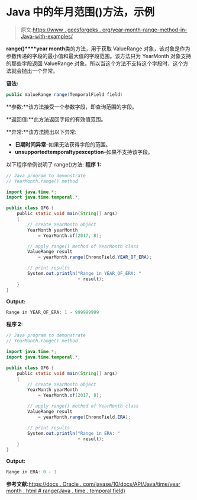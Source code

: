 # Java 中的年月范围()方法，示例

> 原文:[https://www . geesforgeks . org/year-month-range-method-in-Java-with-examples/](https://www.geeksforgeeks.org/yearmonth-range-method-in-java-with-examples/)

**range()****year month**类的方法，用于获取 ValueRange 对象，该对象是作为参数传递的字段的最小值和最大值的字段范围。该方法只为 YearMonth 对象支持的那些字段返回 ValueRange 对象。所以当这个方法不支持这个字段时，这个方法就会抛出一个异常。

**语法:**

```java
public ValueRange range(TemporalField field)

```

**参数:**该方法接受一个参数字段，即查询范围的字段。

**返回值:**此方法返回字段的有效值范围。

**异常:**该方法抛出以下异常:

*   **日期时间异常**–如果无法获得字段的范围。
*   **unsupportedtemporaltypexception**–如果不支持该字段。

以下程序举例说明了 range()方法:
**程序 1:**

```java
// Java program to demonstrate
// YearMonth.range() method

import java.time.*;
import java.time.temporal.*;

public class GFG {
    public static void main(String[] args)
    {
        // create YearMonth object
        YearMonth yearMonth
            = YearMonth.of(2017, 8);

        // apply range() method of YearMonth class
        ValueRange result
            = yearMonth.range(ChronoField.YEAR_OF_ERA);

        // print results
        System.out.println("Range in YEAR_OF_ERA: "
                           + result);
    }
}
```

**Output:**

```java
Range in YEAR_OF_ERA: 1 - 999999999

```

**程序 2:**

```java
// Java program to demonstrate
// YearMonth.range() method

import java.time.*;
import java.time.temporal.*;

public class GFG {
    public static void main(String[] args)
    {
        // create YearMonth object
        YearMonth yearMonth
            = YearMonth.of(2017, 8);

        // apply range() method of YearMonth class
        ValueRange result
            = yearMonth.range(ChronoField.ERA);

        // print results
        System.out.println("Range in ERA: "
                           + result);
    }
}
```

**Output:**

```java
Range in ERA: 0 - 1

```

**参考文献:**[https://docs . Oracle . com/javase/10/docs/API/Java/time/year month . html # range(Java . time . temporal field)](https://docs.oracle.com/javase/10/docs/api/java/time/YearMonth.html#range(java.time.temporal.TemporalField))